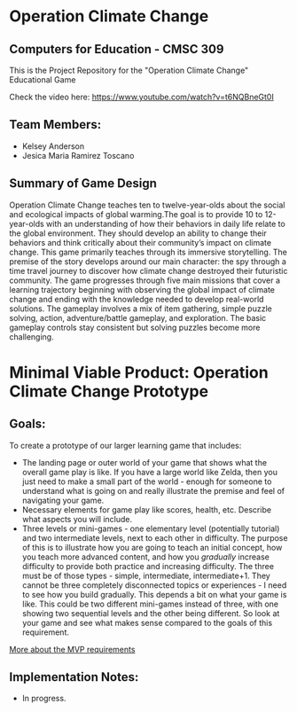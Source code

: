 # Operation Climate Change
## Computers for Education - CMSC 309

This is the Project Repository for the "Operation Climate Change" Educational Game

Check the video here: https://www.youtube.com/watch?v=t6NQBneGt0I

## Team Members:
* Kelsey Anderson
* Jesica Maria Ramirez Toscano


## Summary of Game Design
Operation Climate Change teaches ten to twelve-year-olds about the social and ecological impacts of global warming.The goal is to provide 10 to 12-year-olds with an understanding of how their behaviors in daily life relate to the global environment. They should develop an ability to change their behaviors and think critically about their community’s impact on climate change.
This game primarily teaches through its immersive storytelling. The premise of the story develops around our main character: the spy through a time travel journey to discover how climate change destroyed their futuristic community.
The game progresses through five main missions that cover a learning trajectory beginning with observing the global impact of climate change and ending with the knowledge needed to develop real-world solutions. The gameplay involves a mix of item gathering, simple puzzle solving, action, adventure/battle gameplay, and exploration. The basic gameplay controls stay consistent but solving puzzles become more challenging.

# Minimal Viable Product: Operation Climate Change Prototype

## Goals:

To create a prototype of our larger learning game that includes:
* The landing page or outer world of your game that shows what the overall game play is like. If you have a large world like Zelda, then you just need to make a small part of the world - enough for someone to understand what is going on and really illustrate the premise and feel of navigating your game.
* Necessary elements for game play like scores, health, etc. Describe what aspects you will include.
* Three levels or mini-games - one elementary level (potentially tutorial) and two intermediate levels, next to each other in difficulty. The purpose of this is to illustrate how you are going to teach an initial concept, how you teach more advanced content, and how you *gradually* increase difficulty to provide both practice and increasing difficulty. The three must be of those types - simple, intermediate, intermediate+1. They cannot be three completely disconnected topics or experiences - I need to see how you build gradually. This depends a bit on what your game is like. This could be two different mini-games instead of three, with one showing two sequential levels and the other being different. So look at your game and see what makes sense compared to the goals of this requirement.

[More about the MVP requirements](https://classes.cs.uchicago.edu/archive/2020/fall/20900-1/lecs/MVP.html)

## Implementation Notes:
* In progress.

